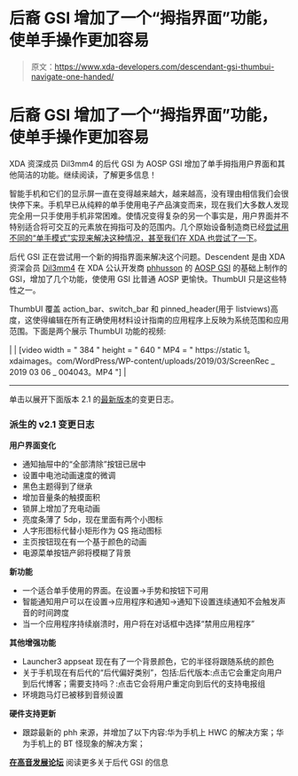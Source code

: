 # 后裔 GSI 增加了一个“拇指界面”功能，使单手操作更加容易

> 原文：<https://www.xda-developers.com/descendant-gsi-thumbui-navigate-one-handed/>

# 后裔 GSI 增加了一个“拇指界面”功能，使单手操作更加容易

XDA 资深成员 Dil3mm4 的后代 GSI 为 AOSP GSI 增加了单手拇指用户界面和其他简洁的功能。继续阅读，了解更多信息！

智能手机和它们的显示屏一直在变得越来越大，越来越高，没有理由相信我们会很快停下来。手机早已从纯粹的单手使用电子产品演变而来，现在我们大多数人发现完全用一只手使用手机非常困难。使情况变得复杂的另一个事实是，用户界面并不特别适合将可交互的元素放在拇指可及的范围内。几个原始设备制造商已经[尝试用不同的“单手模式”实现来解决这种情况，甚至](https://www.xda-developers.com/going-over-to-the-dark-side-the-comprehensive-miui-review/)[我们在 XDA 也尝试了一下](https://www.xda-developers.com/one-handed-mode-update-ios-reachability/)。

后代 GSI 正在尝试用一个新的拇指界面来解决这个问题。Descendent 是由 XDA 资深会员 [Dil3mm4](https://forum.xda-developers.com/member.php?u=9034316) 在 XDA 公认开发商 [phhusson](https://forum.xda-developers.com/member.php?u=1915408) 的 [AOSP GSI](https://www.xda-developers.com/custom-aosp-project-treble-gsi-updated-march-security-patch/) 的基础上制作的 GSI，增加了几个功能，使使用 GSI 比普通 AOSP 更愉快。ThumbUI 只是这些特性之一。

ThumbUI 覆盖 action_bar、switch_bar 和 pinned_header(用于 listviews)高度，这使得编辑在所有正确使用材料设计指南的应用程序上反映为系统范围和应用范围。下面是两个展示 ThumbUI 功能的视频:

|  | [video width = " 384 " height = " 640 " MP4 = " https://static 1。xdaimages。com/WordPress/WP-content/uploads/2019/03/ScreenRec _ 2019 03 06 _ 004043。MP4 "] |

* * *

单击以展开下面版本 2.1 的[最新版本](https://forum.xda-developers.com/showpost.php?p=79063899&postcount=581)的变更日志。

### 派生的 v2.1 变更日志

**用户界面变化**

*   通知抽屉中的“全部清除”按钮已居中
*   设置中电池动画速度的微调
*   黑色主题得到了继承
*   增加音量条的触摸面积
*   锁屏上增加了充电动画
*   亮度条薄了 5dp，现在里面有两个小图标
*   人字形图标代替小矩形作为 QS 拖动图标
*   主页按钮现在有一个基于颜色的动画
*   电源菜单按钮产卵将模糊了背景

**新功能**

*   一个适合单手使用的界面。在设置->手势和按钮下可用
*   智能通知用户可以在设置->应用程序和通知->通知下设置连续通知不会触发声音的时间跨度
*   当一个应用程序持续崩溃时，用户将在对话框中选择“禁用应用程序”

**其他增强功能**

*   Launcher3 appseat 现在有了一个背景颜色，它的半径将跟随系统的颜色
*   关于手机现在有后代的“后代偏好类别”，包括:后代版本:点击它会重定向用户到后代博客；需要支持吗？:点击它会将用户重定向到后代的支持电报组
*   环境跑马灯已被移到音频设置

**硬件支持更新**

*   跟踪最新的 phh 来源，并增加了以下内容:华为手机上 HWC 的解决方案；华为手机上的 BT 怪现象的解决方案；

[**在高音发展论坛**](https://forum.xda-developers.com/project-treble/trebleenabled-device-development/descendant-android-pie-custom-rom-ver-t3840578) 阅读更多关于后代 GSI 的信息